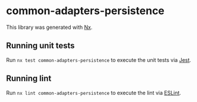 # common-adapters-persistence

This library was generated with [Nx](https://nx.dev).

## Running unit tests

Run `nx test common-adapters-persistence` to execute the unit tests via [Jest](https://jestjs.io).

## Running lint

Run `nx lint common-adapters-persistence` to execute the lint via [ESLint](https://eslint.org/).
